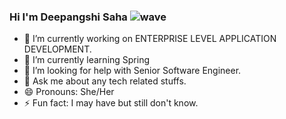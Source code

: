 ### Hi I'm Deepangshi Saha ![wave](https://user-images.githubusercontent.com/80335921/142718747-f617473f-5780-46cb-bcb3-a89dd7dc6281.gif)

- 🔭 I’m currently working on ENTERPRISE LEVEL APPLICATION DEVELOPMENT.
- 🌱 I’m currently learning Spring
- 🤔 I’m looking for help with Senior Software Engineer.
- 💬 Ask me about any tech related stuffs.
- 😄 Pronouns: She/Her
- ⚡ Fun fact: I may have but still don't know.
